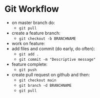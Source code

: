 # Git Workflow
- on master branch do:
    - `git pull`
- create a feature branch:
    - `git checkout -b BRANCHNAME`
- work on feature:
- add files and commit (do early, do often):
    - `git add .`
    - `git commit -m "Descriptive message"`
- feature complete:
    - `git push`
- create pull request on github and then:
    - `git checkout main`
    - `git branch -d BRANCHNAME`
    - `git pull`